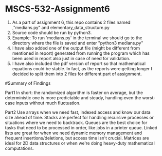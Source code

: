 # MSCS-532-Assignment6

1. As a part of assignment 6, this repo contains 2 files named ,"medians.py" and elementary_data_structure.py
2. Source code should be run by python3.
3. Example: To run 'medians.py' in the terminal we should go to the directory where the file is saved and enter "python3 medians.py"
4. I have also added one of the output file (might be different from mentioned in report) generated from running the program which has been used in report also just in case of need for validation.
5. I have also included the pdf version of report so that mathematical equations could be stable. In fact, as the reports were getting longer I decided to split them into 2 files for different part of assignment.

#Summary of Findings

Part1
In short: the randomized algorithm is faster on average, but the deterministic one is more
predictable and steady, handling even the worst-case inputs without much fluctuation.

Part2
Use arrays when we need fast, indexed access and know our data size ahead of time.
Stacks are perfect for handling recursive processes or situations where we need to
backtrack.
Queues are the best choice for tasks that need to be processed in order, like jobs in a
printer queue.
Linked lists are great for when we need dynamic memory management and frequent
insertions/deletions, but access time isn't crucial.
Matrices are ideal for 2D data structures or when we're doing heavy-duty mathematical
computations.
